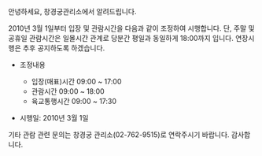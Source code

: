안녕하세요, 창경궁관리소에서 알려드립니다.

2010년 3월 1일부터 입장 및 관람시간을 다음과 같이 조정하여 시행합니다. 단, 주말 및 공휴일 관람시간은 일몰시간 관계로 당분간 평일과 동일하게 18:00까지 입니다. 연장시행은 추후 공지하도록 하겠습니다.

- 조정내용
  - 입장(매표)시간 09:00 ~ 17:00
  - 관람시간 09:00 ~ 18:00
  - 육교통행시간 09:00 ~ 17:30

- 시행일: 2010년 3월 1일

기타 관람 관련 문의는 창경궁 관리소(02-762-9515)로 연락주시기 바랍니다. 감사합니다.